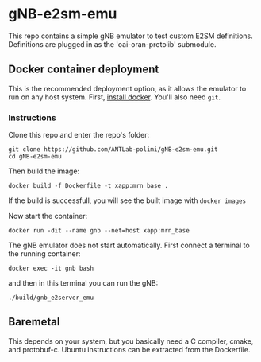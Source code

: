# gNB-e2sm-emu
This repo contains a simple gNB emulator to test custom E2SM definitions. Definitions are plugged in as the 'oai-oran-protolib' submodule.

## Docker container deployment

This is the recommended deployment option, as it allows the emulator to run on any host system. First, [install docker](https://docs.docker.com/get-docker/). You'll also need `git`. 

### Instructions

Clone this repo and enter the repo's folder:

```
git clone https://github.com/ANTLab-polimi/gNB-e2sm-emu.git
cd gNB-e2sm-emu
```

Then build the image:

```
docker build -f Dockerfile -t xapp:mrn_base .
```

If the build is successfull, you will see the built image with `docker images`

Now start the container:
```
docker run -dit --name gnb --net=host xapp:mrn_base
```
The gNB emulator does not start automatically. First connect a terminal to the running container:

```
docker exec -it gnb bash
```

and then in this terminal you can run the gNB: 
```
./build/gnb_e2server_emu
```

## Baremetal 
This depends on your system, but you basically need a C compiler, cmake, and protobuf-c. Ubuntu instructions can be extracted from the Dockerfile.

